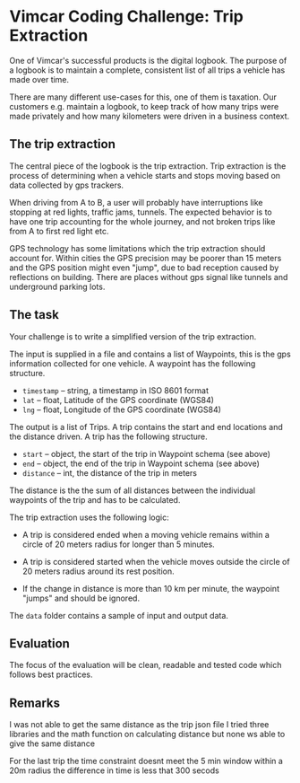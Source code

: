 # Vimcar Coding Challenge: Trip Extraction

One of Vimcar's successful products is the digital logbook. The purpose
of a logbook is to maintain a complete, consistent list of all trips a 
vehicle has made over time. 

There are many different use-cases for this, one of them is taxation. 
Our customers e.g. maintain a logbook, to keep track of how many trips were 
made privately and how many kilometers were driven in a business context.


## The trip extraction

The central piece of the logbook is the trip extraction. Trip extraction is the process of 
determining when a vehicle starts and stops moving based on data collected by gps trackers.


When driving from A to B, a user will probably have interruptions like stopping at red lights, 
traffic jams, tunnels. The expected behavior is to have one trip accounting for the whole 
journey, and not broken trips like from A to first red light etc.


GPS technology has some limitations which the trip extraction should account for. 
Within cities the GPS precision may be poorer than 15 meters and the GPS position might even "jump", 
due to bad reception caused by reflections on building. There are places without gps signal
like tunnels and underground parking lots.


## The task

Your challenge is to write a simplified version of the trip extraction.

The input is supplied in a file and contains a list of Waypoints, this is the gps information 
collected for one vehicle. A waypoint has the following structure. 

- `timestamp` – string, a timestamp in ISO 8601 format
- `lat` – float, Latitude of the GPS coordinate (WGS84)
- `lng` – float, Longitude of the GPS coordinate (WGS84)

The output is a list of Trips. A trip contains the start and end locations and the distance driven.
A trip has the following structure. 

- `start` – object, the start of the trip in Waypoint schema (see above)
- `end` – object, the end of the trip in Waypoint schema (see above)
- `distance` – int, the distance of the trip in meters

The distance is the the sum of all distances between the individual waypoints of the trip and has to be 
calculated.
 

The trip extraction uses the following logic:

- A trip is considered ended when a moving vehicle remains within a circle of 20 meters radius for longer than 5 minutes.

- A trip is considered started when the vehicle moves outside the circle of 20 meters radius around its rest position.

- If the change in distance is more than 10 km per minute, the waypoint "jumps" and should be ignored.


The `data` folder contains a sample of input and output data.


## Evaluation

The focus of the evaluation will be clean, readable and tested code which follows best practices.


## Remarks
I was not able to get the same distance as the trip json file
I tried three libraries and the math function on calculating distance but
none ws able to give the same distance

For the last trip the time constraint doesnt meet the 5 min window within a 20m radius
the difference in time is less that 300 secods
